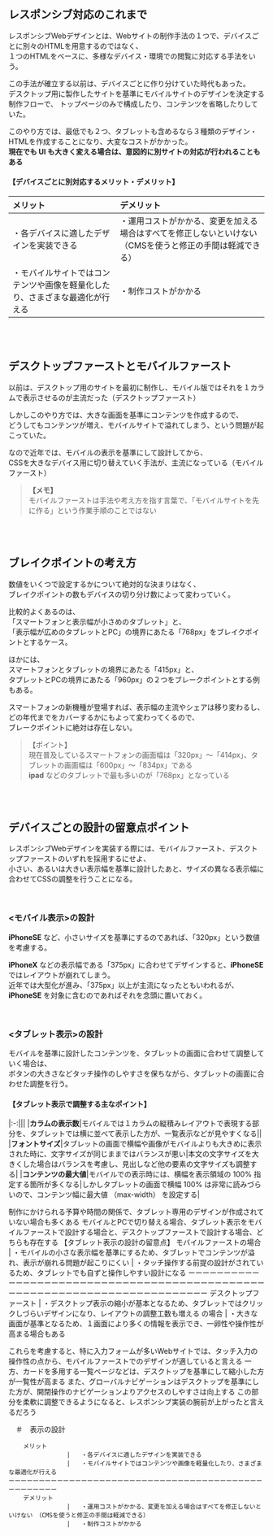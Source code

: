 

## レスポンシブ対応のこれまで 
レスポンシブWebデザインとは、Webサイトの制作手法の１つで、デバイスごとに別々のHTMLを用意するのではなく、  
１つのHTMLをベースに、多様なデバイス・環境での閲覧に対応する手法をいう。  

この手法が確立する以前は、デバイスごとに作り分けていた時代もあった。  
デスクトップ用に製作したサイトを基準にモバイルサイトのデザインを決定する制作フローで、  トップページのみで構成したり、コンテンツを省略したりしていた。  

このやり方では、最低でも２つ、タブレットも含めるなら３種類のデザイン・HTMLを作成することになり、大変なコストがかかった。  
**現在でも UI も大きく変える場合は、意図的に別サイトの対応が行われることもある**  

#### 【デバイスごとに別対応するメリット・デメリット】
|メリット|デメリット|
|:-|:-|
|・各デバイスに適したデザインを実装できる|・運用コストがかかる、変更を加える場合はすべてを修正しないといけない　（CMSを使うと修正の手間は軽減できる）|
|・モバイルサイトではコンテンツや画像を軽量化したり、さまざまな最適化が行える|・制作コストがかかる|

<br><br>

## デスクトップファーストとモバイルファースト 
以前は、デスクトップ用のサイトを最初に制作し、モバイル版ではそれを１カラムで表示させるのが主流だった（デスクトップファースト）  

しかしこのやり方では、大きな画面を基準にコンテンツを作成するので、  
どうしてもコンテンツが増え、モバイルサイトで溢れてしまう、という問題が起こっていた。  

なので近年では、モバイルの表示を基準にして設計してから、  
CSSを大きなデバイス用に切り替えていく手法が、主流になっている（モバイルファースト）  

>  **【メモ】**  
> モバイルファーストは手法や考え方を指す言葉で、「モバイルサイトを先に作る」という作業手順のことではない  

<br><br>

## ブレイクポイントの考え方 
数値をいくつで設定するかについて絶対的な決まりはなく、  
ブレイクポイントの数もデバイスの切り分け数によって変わっていく。  

比較的よくあるのは、  
「スマートフォンと表示幅が小さめのタブレット」と、  
「表示幅が広めのタブレットとPC」の境界にあたる「768px」をブレイクポイントとするケース。  

ほかには、  
スマートフォンとタブレットの境界にあたる「415px」と、  
タブレットとPCの境界にあたる「960px」の２つをブレークポイントとする例もある。  

スマートフォンの新機種が登場すれば、表示幅の主流やシェアは移り変わるし、どの年代までをカバーするかにもよって変わってくるので、  
ブレークポイントに絶対は存在しない。
>  【ポイント】  
> 現在普及しているスマートフォンの画面幅は「320px」〜「414px」、タブレットの画面幅は「600px」〜「834px」である  
> **ipad** などのタブレットで最も多いのが「768px」となっている

<br><br>

## デバイスごとの設計の留意点ポイント 
レスポンシブWebデザインを実装する際には、モバイルファースト、デスクトップファーストのいずれを採用するにせよ、  
小さい、あるいは大きい表示幅を基準に設計したあと、サイズの異なる表示幅に合わせてCSSの調整を行うことになる。  

<br>

### <モバイル表示>の設計 
 **iPhoneSE** など、小さいサイズを基準にするのであれば、「320px」という数値を考慮する。  
 
 **iPhoneX** などの表示幅である「375px」に合わせてデザインすると、**iPhoneSE** ではレイアウトが崩れてしまう。  
近年では大型化が進み、「375px」以上が主流になったともいわれるが、**iPhoneSE** を対象に含むのであればそれを念頭に置いておく。  

<br>

### <タブレット表示>の設計 
モバイルを基準に設計したコンテンツを、タブレットの画面に合わせて調整していく場合は、  
ボタンの大きさなどタッチ操作のしやすさを保ちながら、タブレットの画面に合わせた調整を行う。  

#### 【タブレット表示で調整する主なポイント】
|:-:|||
|**カラムの表示数**|モバイルでは１カラムの縦積みレイアウトで表現する部分を、タブレットでは横に並べて表示した方が、一覧表示などが見やすくなる||
|**フォントサイズ**|タブレットの画面で横幅や画像がモバイルよりも大きめに表示された時に、文字サイズが同じままではバランスが悪い|本文の文字サイズを大きくした場合はバランスを考慮し、見出しなど他の要素の文字サイズも調整する|
|**コンテンツの最大値**|モバイルでの表示時には、横幅を表示領域の 100% 指定する箇所が多くなる|しかしタブレットの画面で横幅 100% は非常に読みづらいので、コンテンツ幅に最大値 （max-width） を設定する|

<!-- 
	カラムの表示数		|	モバイルでは１カラムの縦積みレイアウトで表現する部分を、タブレットでは横に並べて表示した方が、一覧表示などが見やすくなる
	ーーーーーーーーーーーーーーーーーーーーーーーーーーーーーーーーーーーーーーーーーーーーーーーーーーーーーーーーーーーーーーーーーーーーーーーーーー
	フォントサイズ		|	タブレットの画面で横幅や画像がモバイルよりも大きめに表示された時に、文字サイズが同じままではバランスが悪い
						|	本文の文字サイズを大きくした場合はバランスを考慮し、見出しなど他の要素の文字サイズも調整する
	ーーーーーーーーーーーーーーーーーーーーーーーーーーーーーーーーーーーーーーーーーーーーーーーーーーーーーーーーーーーーーーーーーーーーーーーーーー
	コンテンツの最大値		|	モバイルでの表示時には、横幅を表示領域の 100% 指定する箇所が多くなる
						|	しかしタブレットの画面で横幅 100% は非常に読みづらいので、コンテンツ幅に最大値 （max-width） を設定する -->

制作にかけられる予算や時間の関係で、タブレット専用のデザインが作成されていない場合も多くある 
モバイルとPCで切り替える場合、タブレット表示をモバイルファーストで設計する場合と、デスクトップファーストで設計する場合、どちらも存在する
	【タブレット表示の設計の留意点】
	モバイルファーストの場合	|	・モバイルの小さな表示幅を基準にするため、タブレットでコンテンツが溢れ、表示が崩れる問題が起こりにくい
							|	・タッチ操作する前提の設計がされているため、タブレットでも自ずと操作しやすい設計になる
	ーーーーーーーーーーーーーーーーーーーーーーーーーーーーーーーーーーーーーーーーーーーーーーーーーーーーーーーーーーーーーーーーーーーーーーーーーー
	デスクトップファースト		|	・デスクトップ表示の縮小が基本となるため、タブレットではクリックしづらいデザインになり、レイアウトの調整工数も増える
	の場合					|	・大きな画面が基準となるため、１画面により多くの情報を表示でき、一卵性や操作性が高まる場合もある

これらを考慮すると、特に入力フォームが多いWebサイトでは、タッチ入力の操作性の点から、モバイルファーストでのデザインが適していると言える
一方、カードを多用する一覧ページなどは、デスクトップを基準にして縮小した方が一覧性が高まる 
また、グローバルナビゲーションはデスクトップを基準にした方が、開閉操作のナビゲーションよりアクセスのしやすさは向上する 
この部分を柔軟に調整できるようになると、レスポンシブ実装の腕前が上がったと言えるだろう 

　＃　<PC>表示の設計
 
 		メリット
					|	・各デバイスに適したデザインを実装できる
					|	・モバイルサイトではコンテンツや画像を軽量化したり、さまざまな最適化が行える
	ーーーーーーーーーーーーーーーーーーーーーーーーーーーーーーーーーーーーーーーーーーーーーーーーーー
		デメリット
					|	・運用コストがかかる、変更を加える場合はすべてを修正しないといけない　（CMSを使うと修正の手間は軽減できる）
					|	・制作コストがかかる


